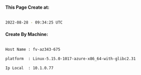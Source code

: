 
   
#### This Page Create at:

```bash

2022-08-28 - 09:34:25 UTC

```

#### Create By Machine:

```bash

Host Name : fv-az343-675

platform  : Linux-5.15.0-1017-azure-x86_64-with-glibc2.31

Ip Local  : 10.1.0.77

```

